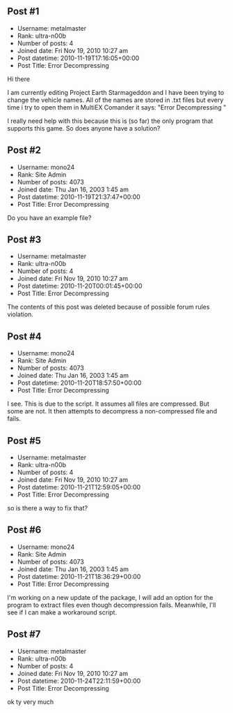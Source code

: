 ## Post #1
- Username: metalmaster
- Rank: ultra-n00b
- Number of posts: 4
- Joined date: Fri Nov 19, 2010 10:27 am
- Post datetime: 2010-11-19T17:16:05+00:00
- Post Title: Error Decompressing

Hi there

I am currently editing Project Earth Starmageddon and I have been trying to change the vehicle names. All of the names are stored in .txt files but every time i try to open them in MultiEX Comander it says: "Error Decompressing " 

I really need help with this because this is (so far) the only program that supports this game. So does anyone have a solution?
## Post #2
- Username: mono24
- Rank: Site Admin
- Number of posts: 4073
- Joined date: Thu Jan 16, 2003 1:45 am
- Post datetime: 2010-11-19T21:37:47+00:00
- Post Title: Error Decompressing

Do you have an example file?
## Post #3
- Username: metalmaster
- Rank: ultra-n00b
- Number of posts: 4
- Joined date: Fri Nov 19, 2010 10:27 am
- Post datetime: 2010-11-20T00:01:45+00:00
- Post Title: Error Decompressing

The contents of this post was deleted because of possible forum rules violation.
## Post #4
- Username: mono24
- Rank: Site Admin
- Number of posts: 4073
- Joined date: Thu Jan 16, 2003 1:45 am
- Post datetime: 2010-11-20T18:57:50+00:00
- Post Title: Error Decompressing

I see. This is due to the script. It assumes all files are compressed. But some are not. It then attempts to decompress a non-compressed file and fails.
## Post #5
- Username: metalmaster
- Rank: ultra-n00b
- Number of posts: 4
- Joined date: Fri Nov 19, 2010 10:27 am
- Post datetime: 2010-11-21T12:59:05+00:00
- Post Title: Error Decompressing

so is there a way to fix that?
## Post #6
- Username: mono24
- Rank: Site Admin
- Number of posts: 4073
- Joined date: Thu Jan 16, 2003 1:45 am
- Post datetime: 2010-11-21T18:36:29+00:00
- Post Title: Error Decompressing

I'm working on a new update of the package, I will add an option for the program to extract files even though decompression fails. Meanwhile, I'll see if I can make a workaround script.
## Post #7
- Username: metalmaster
- Rank: ultra-n00b
- Number of posts: 4
- Joined date: Fri Nov 19, 2010 10:27 am
- Post datetime: 2010-11-24T22:11:59+00:00
- Post Title: Error Decompressing

ok ty very much
